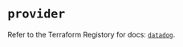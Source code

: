 # `provider`

Refer to the Terraform Registory for docs: [`datadog`](https://registry.terraform.io/providers/datadog/datadog/3.30.0/docs).
